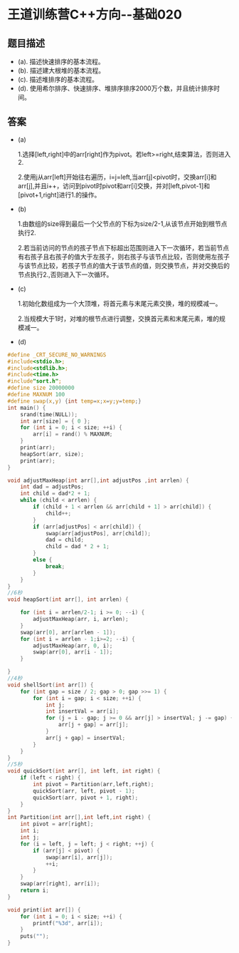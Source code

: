 # 王道训练营C++方向--基础020

## 题目描述

- (a). 描述快速排序的基本流程。 
- (b). 描述建大根堆的基本流程。
- (c). 描述堆排序的基本流程。
- (d). 使用希尔排序、快速排序、堆排序排序2000万个数，并且统计排序时间。

## 答案

- (a)

  1.选择[left,right]中的arr[right]作为pivot。若left>=right,结束算法，否则进入2.

  2.使用j从arr[left]开始往右遍历，i=j=left,当arr[j]<pivot时，交换arr[i]和arr[j],并且i++，访问到pivot时pivot和arr[i]交换，并对[left,pivot-1]和[pivot+1,right]进行1.的操作。

- (b)

  1.由数组的size得到最后一个父节点的下标为size/2-1,从该节点开始到根节点执行2.

  2.若当前访问的节点的孩子节点下标超出范围则进入下一次循环，若当前节点有右孩子且右孩子的值大于左孩子，则右孩子与该节点比较，否则使用左孩子与该节点比较，若孩子节点的值大于该节点的值，则交换节点，并对交换后的节点执行2.,否则进入下一次循环。

- (c)

  1.初始化数组成为一个大顶堆，将首元素与末尾元素交换，堆的规模减一。

  2.当规模大于1时，对堆的根节点进行调整，交换首元素和末尾元素，堆的规模减一。

- (d)

```c
#define _CRT_SECURE_NO_WARNINGS
#include<stdio.h>;
#include<stdlib.h>;
#include<time.h>
#include"sort.h";
#define size 20000000
#define MAXNUM 100
#define swap(x,y) {int temp=x;x=y;y=temp;}
int main() {
	srand(time(NULL));	
	int arr[size] = { 0 };
	for (int i = 0; i < size; ++i) {
		arr[i] = rand() % MAXNUM;
	}
	print(arr);
	heapSort(arr, size);
	print(arr);
}

void adjustMaxHeap(int arr[],int adjustPos ,int arrlen) {
	int dad = adjustPos;
	int child = dad*2 + 1;
	while (child < arrlen) {
		if (child + 1 < arrlen && arr[child + 1] > arr[child]) {
			child++;
		}
		if (arr[adjustPos] < arr[child]) {
			swap(arr[adjustPos], arr[child]);
			dad = child;
			child = dad * 2 + 1;
		}
		else {
			break;
		}
	}
}
//6秒
void heapSort(int arr[], int arrlen) {

	for (int i = arrlen/2-1; i >= 0; --i) {
		adjustMaxHeap(arr, i, arrlen);		
	}
	swap(arr[0], arr[arrlen - 1]);
	for (int i = arrlen - 1;i>=2; --i) {
		adjustMaxHeap(arr, 0, i);
		swap(arr[0], arr[i - 1]);
	}

}
//4秒
void shellSort(int arr[]) {
	for (int gap = size / 2; gap > 0; gap >>= 1) {
		for (int i = gap; i < size; ++i) {
			int j;
			int insertVal = arr[i];
			for (j = i - gap; j >= 0 && arr[j] > insertVal; j -= gap) {
				arr[j + gap] = arr[j];
			}
			arr[j + gap] = insertVal;
		}
	}
}
//5秒
void quickSort(int arr[], int left, int right) {
	if (left < right) {
		int pivot = Partition(arr,left,right);
		quickSort(arr, left, pivot - 1);
		quickSort(arr, pivot + 1, right);
	}
}
int Partition(int arr[],int left,int right) {
	int pivot = arr[right];
	int i;
	int j;
	for (i = left, j = left; j < right; ++j) {
		if (arr[j] < pivot) {
			swap(arr[i], arr[j]);
			++i;
		}
	}
	swap(arr[right], arr[i]);
	return i;
}

void print(int arr[]) {
	for (int i = 0; i < size; ++i) {
		printf("%3d", arr[i]);
	}
	puts("");
}
```

